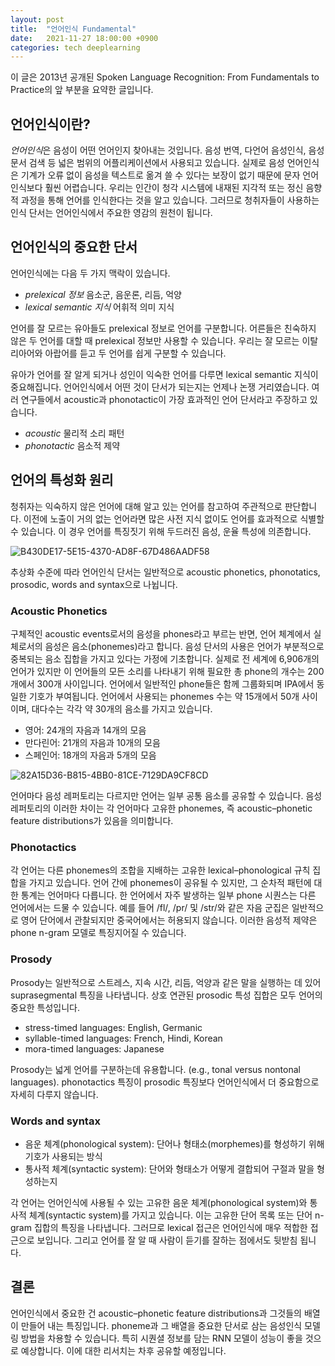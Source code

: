 ```yaml
---
layout: post
title:  "언어인식 Fundamental"
date:   2021-11-27 18:00:00 +0900
categories: tech deeplearning
---
```

이 글은 2013년 공개된 Spoken Language Recognition: From Fundamentals to Practice의 앞 부분을 요약한 글입니다.

## 언어인식이란?
*언어인식*은 음성이 어떤 언어인지 찾아내는 것입니다. 음성 번역, 다언어 음성인식, 음성 문서 검색 등 넓은 범위의 어플리케이션에서 사용되고 있습니다. 
실제로 음성 언어인식은 기계가 오류 없이 음성을 텍스트로 옮겨 쓸 수 있다는 보장이 없기 때문에 문자 언어인식보다 훨씬 어렵습니다. 
우리는 인간이 청각 시스템에 내재된 지각적 또는 정신 음향적 과정을 통해 언어를 인식한다는 것을 알고 있습니다. 그러므로 청취자들이 사용하는 인식 단서는 언어인식에서 주요한 영감의 원천이 됩니다.

## 언어인식의 중요한 단서
언어인식에는 다음 두 가지 맥락이 있습니다.
* *prelexical 정보* 음소군, 음운론, 리듬, 억양
* *lexical semantic 지식* 어휘적 의미 지식

언어를 잘 모르는 유아들도 prelexical 정보로 언어를 구분합니다. 어른들은 친숙하지 않은 두 언어를 대할 때 prelexical 정보만 사용할 수 있습니다. 우리는 잘 모르는 이탈리아어와 아랍어를 듣고 두 언어를 쉽게 구분할 수 있습니다. 

유아가 언어를 잘 알게 되거나 성인이 익숙한 언어를 다루면 lexical semantic 지식이 중요해집니다. 언어인식에서 어떤 것이 단서가 되는지는 언제나 논쟁 거리였습니다. 여러 연구들에서 acoustic과 phonotactic이 가장 효과적인 언어 단서라고 주장하고 있습니다.

* *acoustic* 물리적 소리 패턴
* *phonotactic* 음소적 제약

## 언어의 특성화 원리
청취자는 익숙하지 않은 언어에 대해 알고 있는 언어를 참고하여 주관적으로 판단합니다. 이전에 노출이 거의 없는 언어라면  많은 사전 지식 없이도 언어를 효과적으로 식별할 수 있습니다. 이 경우 언어를 특징짓기 위해 두드러진 음성, 운율 특성에 의존합니다.

![B430DE17-5E15-4370-AD8F-67D486AADF58](https://user-images.githubusercontent.com/3898834/143675896-f4e5adec-a867-4e63-a98f-8e346cc23855.png)

추상화 수준에 따라 언어인식 단서는 일반적으로 acoustic phonetics, phonotatics, prosodic, words and syntax으로 나뉩니다.

### Acoustic Phonetics
구체적인 acoustic events로서의 음성을 phones라고 부르는 반면, 언어 체계에서 실체로서의 음성은 음소(phonemes)라고 합니다.
음성 단서의 사용은 언어가 부분적으로 중복되는 음소 집합을 가지고 있다는 가정에 기초합니다. 실제로 전 세계에 6,906개의 언어가 있지만 이 언어들의 모든 소리를 나타내기 위해 필요한 총 phone의 개수는 200개에서 300개 사이입니다. 언어에서 일반적인 phone들은 함께 그룹화되며 IPA에서 동일한 기호가 부여됩니다.
언어에서 사용되는 phonemes 수는 약 15개에서 50개 사이이며, 대다수는 각각 약 30개의 음소를 가지고 있습니다. 

* 영어: 24개의 자음과 14개의 모음
* 만다린어: 21개의 자음과 10개의 모음
* 스페인어: 18개의 자음과 5개의 모음

![82A15D36-B815-4BB0-81CE-7129DA9CF8CD](https://user-images.githubusercontent.com/3898834/143675906-7697cfa0-5012-4552-9347-78caa41766e4.png)

언어마다 음성 레퍼토리는 다르지만 언어는 일부 공통 음소를 공유할 수 있습니다. 음성 레퍼토리의 이러한 차이는 각 언어마다 고유한 phonemes, 즉 acoustic–phonetic feature distributions가 있음을 의미합니다.

### Phonotactics
각 언어는 다른 phonemes의 조합을 지배하는 고유한 lexical–phonological 규칙 집합을 가지고 있습니다. 언어 간에 phonemes이 공유될 수 있지만, 그 순차적 패턴에 대한 통계는 언어마다 다릅니다. 한 언어에서 자주 발생하는 일부 phone 시퀀스는 다른 언어에서는 드물 수 있습니다. 예를 들어 /fl/, /pr/ 및 /str/와 같은 자음 군집은 일반적으로 영어 단어에서 관찰되지만 중국어에서는 허용되지 않습니다. 이러한 음성적 제약은 phone n-gram 모델로 특징지어질 수 있습니다.

### Prosody
Prosody는 일반적으로 스트레스, 지속 시간, 리듬, 억양과 같은 말을 실행하는 데 있어 suprasegmental 특징을 나타냅니다. 상호 연관된 prosodic 특성 집합은 모두 언어의 중요한 특성입니다. 

* stress-timed languages: English, Germanic
* syllable-timed languages: French, Hindi, Korean
* mora-timed languages: Japanese

Prosody는 넓게 언어를 구분하는데 유용합니다. (e.g., tonal versus nontonal languages). 
phonotactics 특징이 prosodic 특징보다 언어인식에서 더 중요함으로 자세히 다루지 않습니다.

### Words and syntax 
* 음운 체계(phonological system): 단어나 형태소(morphemes)를 형성하기 위해 기호가 사용되는 방식
* 통사적 체계(syntactic system): 단어와 형태소가 어떻게 결합되어 구절과 말을 형성하는지

각 언어는 언어인식에 사용될 수 있는 고유한 음운 체계(phonological system)와 통사적 체계(syntactic system)를 가지고 있습니다. 이는 고유한 단어 목록 또는 단어 n-gram 집합의 특징을 나타냅니다. 그러므로 lexical 접근은 언어인식에 매우 적합한 접근으로 보입니다. 그리고 언어를 잘 알 때 사람이 듣기를 잘하는 점에서도 뒷받침 됩니다. 

## 결론
언어인식에서 중요한 건 acoustic–phonetic feature distributions과 그것들의 배열이 만들어 내는 특징입니다. phoneme과 그 배열을 중요한 단서로 삼는 음성인식 모델링 방법을 차용할 수 있습니다. 특히 시퀀셜 정보를 담는 RNN 모델이 성능이 좋을 것으로 예상합니다. 이에 대한 리서치는 차후 공유할 예정입니다.
